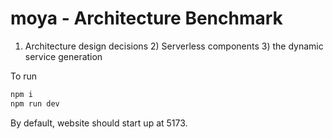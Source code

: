 # moya - Architecture Benchmark 

1) Architecture design decisions 2) Serverless components 3) the dynamic service generation

To run 
```bash
npm i
npm run dev
```

By default, website should start up at 5173.